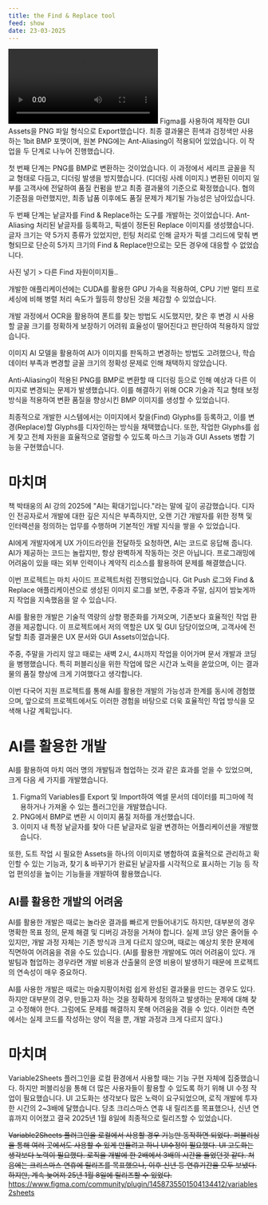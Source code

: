 ```yaml
---
title: the Find & Replace tool
feed: show
date: 23-03-2025
---
```


![](/assets/img/bp_video_fnr.mp4)
Figma를 사용하여 제작한 GUI Assets을 PNG 파일 형식으로 Export했습니다. 최종 결과물은 흰색과 검정색만 사용하는 1bit BMP 포맷이며, 원본 PNG에는 Ant-Aliasing이 적용되어 있었습니다. 이 작업을 두 단계로 나누어 진행했습니다.

첫 번째 단계는 PNG를 BMP로 변환하는 것이었습니다. 이 과정에서 세리프 글꼴을 직교 형태로 다듬고, 디더링 발생을 방지했습니다. (디더링 사례 이미지.) 변환된 이미지 일부를 고객사에 전달하여 품질 컨펌을 받고 최종 결과물의 기준으로 확정했습니다. 협의 기준점을 마련했지만, 최종 납품 이후에도 품질 문제가 제기될 가능성은 남아있습니다.



두 번째 단계는 낱글자를 Find & Replace하는 도구를 개발하는 것이었습니다. Ant-Aliasing 처리된 낱글자를 등록하고, 픽셀이 정돈된 Replace 이미지를 생성했습니다. 글자 크기는 약 5가지 종류가 있었지만, 힌팅 처리로 인해 글자가 픽셀 그리드에 맞춰 변형되므로 단순히 5가지 크기의 Find & Replace만으로는 모든 경우에 대응할 수 없었습니다.

사진 넣기 > 다른 Find 자원이미지들..


개발한 애플리케이션에는 CUDA를 활용한 GPU 가속을 적용하여, CPU 기반 멀티 프로세싱에 비해 병렬 처리 속도가 월등히 향상된 것을 체감할 수 있었습니다.

개발 과정에서 OCR을 활용하여 폰트를 찾는 방법도 시도했지만, 찾은 후 변경 시 사용할 글꼴 크기를 정확하게 보장하기 어려워 효율성이 떨어진다고 판단하여 적용하지 않았습니다.

이미지 AI 모델을 활용하여 AI가 이미지를 판독하고 변경하는 방법도 고려했으나, 학습 데이터 부족과 변경할 글꼴 크기의 정확성 문제로 인해 채택하지 않았습니다.

Anti-Aliasing이 적용된 PNG를 BMP로 변환할 때 디더링 등으로 인해 예상과 다른 이미지로 변경되는 문제가 발생했습니다. 이를 해결하기 위해 OCR 기술과 직교 형태 보정 방식을 적용하여 변환 품질을 향상시킨 BMP 이미지를 생성할 수 있었습니다.

최종적으로 개발한 시스템에서는 이미지에서 찾을(Find) Glyphs를 등록하고, 이를 변경(Replace)할 Glyphs를 디자인하는 방식을 채택했습니다. 또한, 작업한 Glyphs를 쉽게 찾고 전체 자원을 효율적으로 열람할 수 있도록 마스크 기능과 GUI Assets 병합 기능을 구현했습니다.

# 마치며

책 박태웅의 AI 강의 2025에 "AI는 확대기입니다."라는 말에 깊이 공감했습니다. 디자인 전공자로서 개발에 대한 깊은 지식은 부족하지만, 오랜 기간 개발자를 위한 정책 및 인터랙션을 정의하는 업무를 수행하며 기본적인 개발 지식을 쌓을 수 있었습니다.

AI에게 개발자에게 UX 가이드라인을 전달하듯 요청하면, AI는 코드로 응답해 줍니다. AI가 제공하는 코드는 놀랍지만, 항상 완벽하게 작동하는 것은 아닙니다. 프로그래밍에 어려움이 있을 때는 외부 인력이나 계약직 리소스를 활용하여 문제를 해결했습니다.

이번 프로젝트는 마치 사이드 프로젝트처럼 진행되었습니다. Git Push 로그와 Find & Replace 애플리케이션으로 생성된 이미지 로그를 보면, 주중과 주말, 심지어 밤늦게까지 작업을 지속했음을 알 수 있습니다.

AI를 활용한 개발은 기술적 역량의 상향 평준화를 가져오며, 기존보다 효율적인 작업 환경을 제공합니다. 이 프로젝트에서 저의 역할은 UX 및 GUI 담당이었으며, 고객사에 전달할 최종 결과물은 UX 문서와 GUI Assets이었습니다.

주중, 주말을 가리지 않고 때로는 새벽 2시, 4시까지 작업을 이어가며 문서 개발과 코딩을 병행했습니다. 특히 퍼블리싱을 위한 작업에 많은 시간과 노력을 쏟았으며, 이는 결과물의 품질 향상에 크게 기여했다고 생각합니다.

이번 다국어 지원 프로젝트를 통해 AI를 활용한 개발의 가능성과 한계를 동시에 경험했으며, 앞으로의 프로젝트에서도 이러한 경험을 바탕으로 더욱 효율적인 작업 방식을 모색해 나갈 계획입니다.


# AI를 활용한 개발

AI를 활용하여 마치 여러 명의 개발팀과 협업하는 것과 같은 효과를 얻을 수 있었으며, 크게 다음 세 가지를 개발했습니다.

1. Figma의 Variables를 Export 및 Import하여 엑셀 문서의 데이터를 피그마에 적용하거나 가져올 수 있는 플러그인을 개발했습니다.
2. PNG에서 BMP로 변환 시 이미지 품질 저하를 개선했습니다.
3. 이미지 내 특정 낱글자를 찾아 다른 낱글자로 일괄 변경하는 어플리케이션을 개발했습니다.

또한, 도트 작업 시 필요한 Assets을 하나의 이미지로 병합하여 효율적으로 관리하고 확인할 수 있는 기능과, 찾기 & 바꾸기가 완료된 낱글자를 시각적으로 표시하는 기능 등 작업 편의성을 높이는 기능들을 개발하여 활용했습니다.



## AI를 활용한 개발의 어려움

AI를 활용한 개발은 때로는 놀라운 결과를 빠르게 만들어내기도 하지만, 대부분의 경우 명확한 목표 정의, 문제 해결 및 디버깅 과정을 거쳐야 합니다. 실제 코딩 양은 줄어들 수 있지만, 개발 과정 자체는 기존 방식과 크게 다르지 않으며, 때로는 예상치 못한 문제에 직면하여 어려움을 겪을 수도 있습니다.
(AI를 활용한 개발에도 여러 어려움이 있다. 개발팀과 협업하는 경우라면 개발 비용과 산출물의 운영 비용이 발생하기 때문에 프로젝트의 연속성이 매우 중요하다.

AI를 사용한 개발은 때로는 마술지팡이처럼 쉽게 완성된 결과물을 만드는 경우도 있다. 하지만 대부분의 경우, 만들고자 하는 것을 정확하게 정의하고 발생하는 문제에 대해 찾고 수정해야 한다. 그럼에도 문제를 해결하지 못해 어려움을 겪을 수 있다. 이러한 측면에서는 실제 코드를 작성하는 양이 적을 뿐, 개발 과정과 크게 다르지 않다.)


# 마치며
Variable2Sheets 플러그인을 로컬 환경에서 사용할 때는 기능 구현 자체에 집중했습니다. 하지만 퍼블리싱을 통해 더 많은 사용자들이 활용할 수 있도록 하기 위해 UI 수정 작업이 필요했습니다. UI 고도화는 생각보다 많은 노력이 요구되었으며, 로직 개발에 투자한 시간의 2~3배에 달했습니다. 당초 크리스마스 연휴 내 릴리즈를 목표했으나, 신년 연휴까지 이어졌고 결국 2025년 1월 8일에 최종적으로 릴리즈할 수 있었습니다.

~~Variable2Sheets 플러그인을 로컬에서 사용할 경우 기능만 동작하면 되었다. 퍼블리싱을 통해 여러 곳에서도 사용할 수 있게 만들려고 하니 UI수정이 필요했다. UI 고도화는 생각보다 노력이 필요했다. 로직을 개발에 한 2배에서 3배의 시간을 들었던것 같다. 처음에는 크리스마스 연휴에 릴리즈를 목표했으나, 이후 신년 등 연휴기간을 모두 보냈다. 하지만, 계속 늦어져 25년 1월 8일에 릴리즈할 수 있었다.~~
https://www.figma.com/community/plugin/1458735501504134412/variables2sheets




